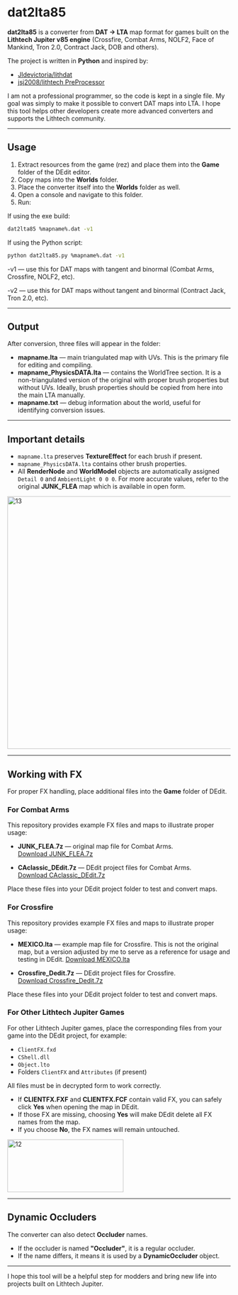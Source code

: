 # dat2lta85

**dat2lta85** is a converter from **DAT → LTA** map format for games built on the **Lithtech Jupiter v85 engine** (Crossfire, Combat Arms, NOLF2, Face of Mankind, Tron 2.0, Contract Jack, DOB and others).

The project is written in **Python** and inspired by:  
- [Jldevictoria/lithdat](https://github.com/Jldevictoria/lithdat)  
- [jsj2008/lithtech PreProcessor](https://github.com/jsj2008/lithtech/tree/master/tools/PreProcessor)  

I am not a professional programmer, so the code is kept in a single file. My goal was simply to make it possible to convert DAT maps into LTA. I hope this tool helps other developers create more advanced converters and supports the Lithtech community.  

---

## Usage

1. Extract resources from the game (rez) and place them into the **Game** folder of the DEdit editor.  
2. Copy maps into the **Worlds** folder.  
3. Place the converter itself into the **Worlds** folder as well.  
4. Open a console and navigate to this folder.  
5. Run:  

If using the exe build:  
```bash
dat2lta85 %mapname%.dat -v1
```  

If using the Python script:  
```bash
python dat2lta85.py %mapname%.dat -v1
```  

-v1 — use this for DAT maps with tangent and binormal (Combat Arms, Crossfire, NOLF2, etc).

-v2 — use this for DAT maps without tangent and binormal (Contract Jack, Tron 2.0, etc).  

---

## Output

After conversion, three files will appear in the folder:  

- **mapname.lta** — main triangulated map with UVs. This is the primary file for editing and compiling.  
- **mapname_PhysicsDATA.lta** — contains the WorldTree section. It is a non-triangulated version of the original with proper brush properties but without UVs. Ideally, brush properties should be copied from here into the main LTA manually.  
- **mapname.txt** — debug information about the world, useful for identifying conversion issues.  

---

## Important details

- `mapname.lta` preserves **TextureEffect** for each brush if present.  
- `mapname_PhysicsDATA.lta` contains other brush properties.  
- All **RenderNode** and **WorldModel** objects are automatically assigned `Detail 0` and `AmbientLight 0 0 0`. For more accurate values, refer to the original **JUNK_FLEA** map which is available in open form.  
<img width="882" height="570" alt="13" src="https://github.com/user-attachments/assets/26ce72f5-ee19-4e55-9c20-4585195c293c" />

---

## Working with FX

For proper FX handling, place additional files into the **Game** folder of DEdit.  

### For Combat Arms

This repository provides example FX files and maps to illustrate proper usage:

- **JUNK_FLEA.7z** — original map file for Combat Arms.  
  [Download JUNK_FLEA.7z](https://www.mediafire.com/file/kwp9cdcf6pef9yl/JUNK_FLEA.7z/file)

- **CAclassic_DEdit.7z** — DEdit project files for Combat Arms.  
  [Download CAclassic_DEdit.7z](https://www.mediafire.com/file/7zbv05ozz6fwrea/CAclassic_DEdit.7z/file)

Place these files into your DEdit project folder to test and convert maps.

### For Crossfire

This repository provides example FX files and maps to illustrate proper usage:

- **MEXICO.lta** — example map file for Crossfire. This is not the original map, but a version adjusted by me to serve as a reference for usage and testing in DEdit.
  [Download MEXICO.lta](https://www.mediafire.com/file/4glg53d64i0bsz2/MEXICO.lta/file)

- **Crossfire_Dedit.7z** — DEdit project files for Crossfire.  
  [Download Crossfire_Dedit.7z](https://www.mediafire.com/file/8im90f64u0q5497/Crossfire_Dedit.7z/file)

Place these files into your DEdit project folder to test and convert maps.

### For Other Lithtech Jupiter Games

For other Lithtech Jupiter games, place the corresponding files from your game into the DEdit project, for example:

- `ClientFX.fxd`
- `CShell.dll`
- `Object.lto`
- Folders `ClientFX` and `Attributes` (if present)

All files must be in decrypted form to work correctly.

- If **CLIENTFX.FXF** and **CLIENTFX.FCF** contain valid FX, you can safely click **Yes** when opening the map in DEdit.  
- If those FX are missing, choosing **Yes** will make DEdit delete all FX names from the map.  
- If you choose **No**, the FX names will remain untouched.  

<img width="262" height="119" alt="12" src="https://github.com/user-attachments/assets/b4f47250-1088-4b6a-ad8b-5eb03a6c586f" />

---

## Dynamic Occluders

The converter can also detect **Occluder** names.  
- If the occluder is named **"Occluder"**, it is a regular occluder.  
- If the name differs, it means it is used by a **DynamicOccluder** object.  

---

I hope this tool will be a helpful step for modders and bring new life into projects built on Lithtech Jupiter.
